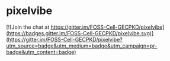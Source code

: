 # pixelvibe

[![Join the chat at https://gitter.im/FOSS-Cell-GECPKD/pixelvibe](https://badges.gitter.im/FOSS-Cell-GECPKD/pixelvibe.svg)](https://gitter.im/FOSS-Cell-GECPKD/pixelvibe?utm_source=badge&utm_medium=badge&utm_campaign=pr-badge&utm_content=badge)